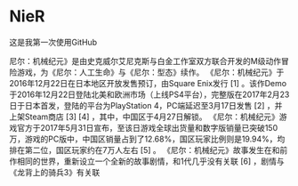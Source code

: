 # NieR
这是我第一次使用GitHub

尼尔：机械纪元》是由史克威尔艾尼克斯与白金工作室双方联合开发的M级动作冒险游戏，为《尼尔：人工生命》与《尼尔：型态》续作。
《尼尔：机械纪元》于2016年12月22日在日本地区开放发售预订，由Square Enix发行 [1]  。该作Demo于2016年12月22日登陆北美和欧洲市场（上线PS4平台），完整版在2017年2月23日于日本首发，登陆的平台为PlayStation 4，PC端延迟至3月17日发售 [2]  ，并上架Steam商店 [3]  [4]  ，其中，中国区于4月27日解锁。
《尼尔：机械纪元》游戏官方于2017年5月31日宣布，至该日游戏全球出货量和数字版销量已突破150万，游戏的PC版中，中国区销量占到了12.68%，国区玩家比例则是19.94%，均排在第二位，国区玩家约在7万人左右 [5]  。
《尼尔：机械纪元》故事发生在和前作相同的世界，重新设立一个全新的故事剧情，和1代几乎没有关联 [6]  ，剧情与《龙背上的骑兵3》有关联
